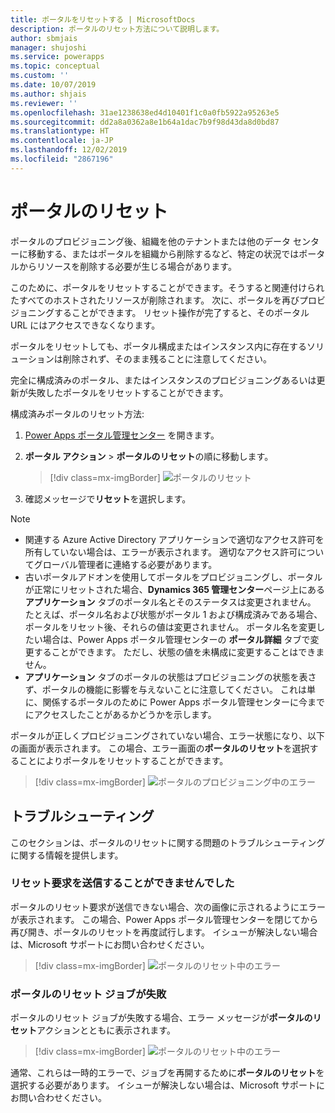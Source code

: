 ```yaml
---
title: ポータルをリセットする | MicrosoftDocs
description: ポータルのリセット方法について説明します。
author: sbmjais
manager: shujoshi
ms.service: powerapps
ms.topic: conceptual
ms.custom: ''
ms.date: 10/07/2019
ms.author: shjais
ms.reviewer: ''
ms.openlocfilehash: 31ae1238638ed4d10401f1c0a0fb5922a95263e5
ms.sourcegitcommit: dd2a8a0362a8e1b64a1dac7b9f98d43da8d0bd87
ms.translationtype: HT
ms.contentlocale: ja-JP
ms.lasthandoff: 12/02/2019
ms.locfileid: "2867196"
---
```

# <a name="reset-a-portal"></a>ポータルのリセット

ポータルのプロビジョニング後、組織を他のテナントまたは他のデータ センターに移動する、またはポータルを組織から削除するなど、特定の状況ではポータルからリソースを削除する必要が生じる場合があります。

このために、ポータルをリセットすることができます。そうすると関連付けられたすべてのホストされたリソースが削除されます。 次に、ポータルを再びプロビジョニングすることができます。 リセット操作が完了すると、そのポータル URL にはアクセスできなくなります。

ポータルをリセットしても、ポータル構成またはインスタンス内に存在するソリューションは削除されず、そのまま残ることに注意してください。

完全に構成済みのポータル、またはインスタンスのプロビジョニングあるいは更新が失敗したポータルをリセットすることができます。

構成済みポータルのリセット方法:

1.  [Power Apps ポータル管理センター](admin-overview.md) を開きます。

2.  **ポータル アクション** > **ポータルのリセット**の順に移動します。

    > [!div class=mx-imgBorder]
    > ![ポータルのリセット](../media/reset-portal.png "ポータルのリセット")

3.  確認メッセージで**リセット**を選択します。

> [!NOTE]
> - 関連する Azure Active Directory アプリケーションで適切なアクセス許可を所有していない場合は、エラーが表示されます。 適切なアクセス許可についてグローバル管理者に連絡する必要があります。
> - 古いポータルアドオンを使用してポータルをプロビジョニングし、ポータルが正常にリセットされた場合、**Dynamics 365 管理センター**ページ上にある**アプリケーション** タブのポータル名とそのステータスは変更されません。 たとえば、ポータル名および状態がポータル 1 および構成済みである場合、ポータルをリセット後、それらの値は変更されません。 ポータル名を変更したい場合は、Power Apps ポータル管理センターの **ポータル詳細** タブで変更することができます。 ただし、状態の値を未構成に変更することはできません。
> - **アプリケーション** タブのポータルの状態はプロビジョニングの状態を表さず、ポータルの機能に影響を与えないことに注意してください。 これは単に、関係するポータルのために Power Apps ポータル管理センターに今までにアクセスしたことがあるかどうかを示します。

ポータルが正しくプロビジョニングされていない場合、エラー状態になり、以下の画面が表示されます。 この場合、エラー画面の**ポータルのリセット**を選択することによりポータルをリセットすることができます。

> [!div class=mx-imgBorder]
> ![ポータルのプロビジョニング中のエラー](../media/provision-portal-error.png "ポータルのプロビジョニング中のエラー")

## <a name="troubleshooting"></a>トラブルシューティング

このセクションは、ポータルのリセットに関する問題のトラブルシューティングに関する情報を提供します。

### <a name="reset-request-could-not-be-submitted"></a>リセット要求を送信することができませんでした

ポータルのリセット要求が送信できない場合、次の画像に示されるようにエラーが表示されます。 この場合、Power Apps ポータル管理センターを閉じてから再び開き、ポータルのリセットを再度試行します。 イシューが解決しない場合は、Microsoft サポートにお問い合わせください。

> [!div class=mx-imgBorder]
> ![ポータルのリセット中のエラー](../media/reset-portal-request-error.png "ポータルのリセット中のエラー")

### <a name="reset-portal-job-fails"></a>ポータルのリセット ジョブが失敗

ポータルのリセット ジョブが失敗する場合、エラー メッセージが**ポータルのリセット**アクションとともに表示されます。

> [!div class=mx-imgBorder]
> ![ポータルのリセット中のエラー](../media/reset-portal-error.png "ポータルのリセット中のエラー")

通常、これらは一時的エラーで、ジョブを再開するために**ポータルのリセット**を選択する必要があります。 イシューが解決しない場合は、Microsoft サポートにお問い合わせください。

